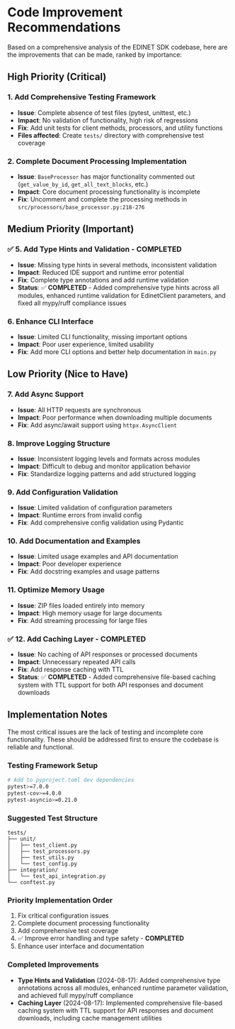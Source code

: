 # Code Improvement Recommendations

Based on a comprehensive analysis of the EDINET SDK codebase, here are the improvements that can be made, ranked by importance:

## High Priority (Critical)

### 1. Add Comprehensive Testing Framework
- **Issue**: Complete absence of test files (pytest, unittest, etc.)
- **Impact**: No validation of functionality, high risk of regressions
- **Fix**: Add unit tests for client methods, processors, and utility functions
- **Files affected**: Create `tests/` directory with comprehensive test coverage

### 2. Complete Document Processing Implementation
- **Issue**: `BaseProcessor` has major functionality commented out (`get_value_by_id`, `get_all_text_blocks`, etc.)
- **Impact**: Core document processing functionality is incomplete
- **Fix**: Uncomment and complete the processing methods in `src/processors/base_processor.py:218-276`

## Medium Priority (Important)

### ✅ 5. Add Type Hints and Validation - COMPLETED
- **Issue**: Missing type hints in several methods, inconsistent validation
- **Impact**: Reduced IDE support and runtime error potential
- **Fix**: Complete type annotations and add runtime validation
- **Status**: ✅ **COMPLETED** - Added comprehensive type hints across all modules, enhanced runtime validation for EdinetClient parameters, and fixed all mypy/ruff compliance issues

### 6. Enhance CLI Interface
- **Issue**: Limited CLI functionality, missing important options
- **Impact**: Poor user experience, limited usability
- **Fix**: Add more CLI options and better help documentation in `main.py`

## Low Priority (Nice to Have)

### 7. Add Async Support
- **Issue**: All HTTP requests are synchronous
- **Impact**: Poor performance when downloading multiple documents
- **Fix**: Add async/await support using `httpx.AsyncClient`

### 8. Improve Logging Structure
- **Issue**: Inconsistent logging levels and formats across modules
- **Impact**: Difficult to debug and monitor application behavior
- **Fix**: Standardize logging patterns and add structured logging

### 9. Add Configuration Validation
- **Issue**: Limited validation of configuration parameters
- **Impact**: Runtime errors from invalid config
- **Fix**: Add comprehensive config validation using Pydantic

### 10. Add Documentation and Examples
- **Issue**: Limited usage examples and API documentation
- **Impact**: Poor developer experience
- **Fix**: Add docstring examples and usage patterns

### 11. Optimize Memory Usage
- **Issue**: ZIP files loaded entirely into memory
- **Impact**: High memory usage for large documents
- **Fix**: Add streaming processing for large files

### ✅ 12. Add Caching Layer - COMPLETED
- **Issue**: No caching of API responses or processed documents
- **Impact**: Unnecessary repeated API calls
- **Fix**: Add response caching with TTL
- **Status**: ✅ **COMPLETED** - Added comprehensive file-based caching system with TTL support for both API responses and document downloads

## Implementation Notes

The most critical issues are the lack of testing and incomplete core functionality. These should be addressed first to ensure the codebase is reliable and functional.

### Testing Framework Setup
```bash
# Add to pyproject.toml dev dependencies
pytest>=7.0.0
pytest-cov>=4.0.0
pytest-asyncio>=0.21.0
```

### Suggested Test Structure
```
tests/
├── unit/
│   ├── test_client.py
│   ├── test_processors.py
│   ├── test_utils.py
│   └── test_config.py
├── integration/
│   └── test_api_integration.py
└── conftest.py
```

### Priority Implementation Order
1. Fix critical configuration issues
2. Complete document processing functionality
3. Add comprehensive test coverage
4. ✅ Improve error handling and type safety - **COMPLETED**
5. Enhance user interface and documentation

### Completed Improvements
- **Type Hints and Validation** (2024-08-17): Added comprehensive type annotations across all modules, enhanced runtime parameter validation, and achieved full mypy/ruff compliance
- **Caching Layer** (2024-08-17): Implemented comprehensive file-based caching system with TTL support for API responses and document downloads, including cache management utilities
